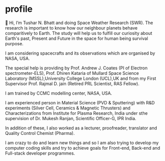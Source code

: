 # profile
👋 Hi, I’m Tushar N. Bhatt and doing Space Weather Research (SWR). The research is important to know how our neighbour planets behave comparitively to Earth. The study will help us to fulfill our curiosity about Earth's past, Present and Future in the space for human being survival purpose.

I am considering spacecrafts and its observations which are organised by NASA, USA.

The special help is providing by Prof. Andrew J. Coates (PI of Electron spectrometer-ELS), Prof. Dhiren Kataria of Mullard Space Science Laboratory (MSSL),University College London (UCL),UK and from my First Supervisor Prof. Rajmal D. jain (Retired PRL Scientist, RAS Fellow).

I am trained by CCMC modelling center, NASA, USA.
    
I am experienced person in Material Science (PVD & Sputtering) with R&D experiments (Silver Cell, Ceramics & Magnetic Thrusters) and Characterizations from Institute for Plasma Research, India under sthe supervision of Dr. Mukesh Ranjan, Scientific Officer-G, IPR India.

In addition of these, I also worked as a lecturer, proofreader, translator and Quality Control Chemist (Pharma).

I am crazy to do and learn new things and so I am also trying to develop my computer coding skills and try to achieve goals for Front-end, Back-end and Full-stack developer programmes. 

<!---
tushar-tb2/tushar-tb2 is a ✨ special ✨ repository because its `README.md` (this file) appears on your GitHub profile.You can click the Preview link to take a look at your changes.
--->
